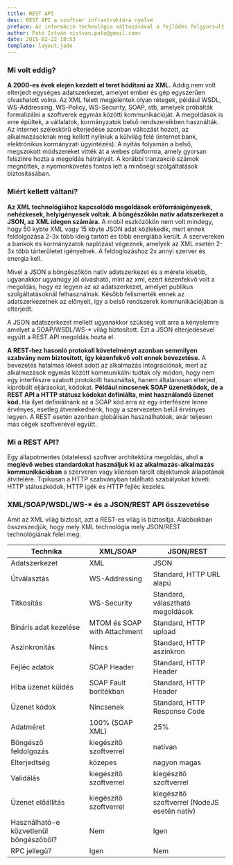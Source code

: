 ```yaml
---
title: REST API
desc: REST API a szoftver infrastruktúra nyelve
preface: Az információ technológia változásával a fejlődés felgyorsult, amely nem csak az eszközökre, hanem a megoldásokra is hatással volt. A korábban nehézkes, lassú és bonyolult kommunikációs módszereket egy könnyen érthető, egyszerű és a weben natív megoldásnak számító megoldás váltotta, a REST API.
author: Pató István <istvan.pato@gmail.com>
date: 2015-02-22 18:53
template: layout.jade
---
```


### Mi volt eddig?

**A 2000-es évek elején kezdett el teret hódítani az XML.** Addig nem volt elterjedt egységes adatszerkezet, amelyet ember és gép egyszerűen olvashatott volna. Az XML felett megjelentek olyan rétegek, például WSDL, WS-Addressing, WS-Policy, WS-Security, SOAP, stb, amelyek próbálták formalizálni a szoftverek egymás közötti kommunikációját. A megoldások is erre épültek, a vállalatok, kormányzatok belső rendszereikben használták. Az internet széleskörű elterjedése azonban változást hozott, az alkalmazásoknak meg kellett nyílniuk a külvilág felé (internet bank, elektrónikus kormányzati ügyintézés). A nyitás folyamán a belső, megszokott módszereket vitték át a webes platformra, amely gyorsan felszínre hozta a megoldás hátrányát. A korábbi tranzakció számok megnöttek, a nyomonkövetés fontos lett a minőségi szolgáltatások biztosításában.

### Miért kellett váltani?

**Az XML technológiához kapcsolódó megoldások erőforrásigényesek, nehézkesek, helyigényesek voltak. A böngészőkön natív adatszerkezet a JSON, az XML idegen számára.** A mobil eszközökön nem volt mindegy, hogy 50 kybte XML vagy 15 kbyte JSON adat közlekedik, mert ennek feldolgozása 2-3x több ideig tartott és több energiába került. A szervereken a bankok és kormányzatok naplózást végeznek, amelyek az XML esetén 2-3x több tárterületet igényelnek. A feldoglozáshoz 2x annyi szerver és energia kell.

Mivel a JSON a böngészőkön natív adatszerkezet és a mérete kisebb, ugyanakkor ugyanúgy jól olvasható, mint az xml, ezért kézenfekvő volt a megoldás, hogy ez legyen az az adatszerkezet, amelyet publikus szolgáltatásoknál felhasználnak. Később felismerték ennek az adatszerkezetnek az előnyeit, így a belső rendszerek kommunikációjában is elterjedt.

A JSON adatszerkezet mellett ugyanakkor szükség volt arra a kényelemre amelyet a SOAP/WSDL/WS-* világ biztosított. Ezt a JSON elterjedésével együtt a REST API megoldás hozta el.

**A REST-hez hasonló protokoll követelményt azonban semmilyen szabvány nem biztosított, így kézenfekvő volt ennek bevezetése.** A bevezetés hatalmas lökést adott az alkalmazás integrációnak, mert az alkalmazások egymás között kommunikálni tudtak oly módon, hogy nem egy interfészre szabott protokollt használtak, hanem általánosan elterjed, kipróbált eljárásokat, kódokat. **Például nincsenek SOAP üzenetkódok, de a REST API a HTTP státusz kódokat definiálta, mint használandó üzenet kód.** Ha ilyet definiálnánk az a SOAP kód arra az egy interfészre lenne érvényes, esetleg átverekednénk, hogy a szervezeten belül érvényes legyen. A REST esetén azonban globálisan használhatóak, akár teljesen más cégek szoftverével együtt.

### Mi a REST API?

Egy állapotmentes (stateless) szoftver architektúra megoldás, ahol **a meglévő webes standardokat használjuk ki az alkalmazás-alkalmazás kommunikációban** a szerveren vagy kliensen tárolt objektumok állapotának átvitelére. Tipikusan a HTTP szabványban található szabályokat követi: HTTP státuszkódok, HTTP igék és HTTP fejléc kezelés.

### XML/SOAP/WSDL/WS-* és a JSON/REST API összevetése

Amit az XML világ biztosít, azt a REST-es világ is biztosítja. Alábbiakban összeszedjük, hogy mely XML technológia mely JSON/REST technológiának felel meg.

| Technika | XML/SOAP | JSON/REST |
| -------- | --- | --------- |
| Adatszerkezet | XML | JSON |
| Útválasztás | WS-Addressing | Standard, HTTP URL alapú |
| Titkosítás | WS-Security | Standard, választható megoldások |
| Bináris adat kezelése | MTOM és SOAP with Attachment | Standard, HTTP upload |
| Aszinkronitás | Nincs | Standard, HTTP aszinkron |
| Fejléc adatok | SOAP Header | Standard, HTTP Header |
| Hiba üzenet küldés | SOAP Fault boritékban | Standard, HTTP Header |
| Üzenet kódok | Nincsenek | Standard, HTTP Response Code |
| Adatméret | 100% (SOAP XML) | 25% |
| Böngésző feldolgozás | kiegészítő szoftverrel | natívan |
| Elterjedtség | közepes | nagyon magas |
| Validálás | kiegészítő szoftverrel | kiegészítő szoftverrel |
| Üzenet előállítás | kiegészítő szoftverrel | kiegészítő szoftverrel (NodeJS esetén natív) |
| Használható-e közvetlenül böngészőből? | Nem | Igen |
| RPC jellegű? | Igen | Nem |
